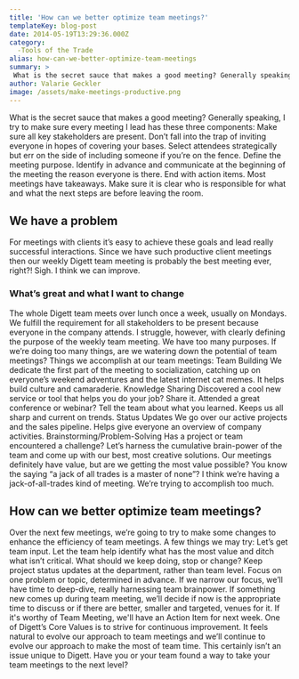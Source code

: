 ```yaml
---
title: 'How can we better optimize team meetings?'
templateKey: blog-post
date: 2014-05-19T13:29:36.000Z
category: 
  -Tools of the Trade
alias: how-can-we-better-optimize-team-meetings
summary: > 
 What is the secret sauce that makes a good meeting? Generally speaking, I try to make sure every meeting I lead has these three components:
author: Valarie Geckler
image: /assets/make-meetings-productive.png
---
```


What is the secret sauce that makes a good meeting? Generally speaking, I try to make sure every meeting I lead has these three components: Make sure all key stakeholders are present. Don’t fall into the trap of inviting everyone in hopes of covering your bases. Select attendees strategically but err on the side of including someone if you’re on the fence. Define the meeting purpose. Identify in advance and communicate at the beginning of the meeting the reason everyone is there. End with action items. Most meetings have takeaways. Make sure it is clear who is responsible for what and what the next steps are before leaving the room.

We have a problem
-----------------

For meetings with clients it’s easy to achieve these goals and lead really successful interactions. Since we have such productive client meetings then our weekly Digett team meeting is probably the best meeting ever, right?! Sigh. I think we can improve.

### What’s great and what I want to change

The whole Digett team meets over lunch once a week, usually on Mondays. We fulfill the requirement for all stakeholders to be present because everyone in the company attends. I struggle, however, with clearly defining the purpose of the weekly team meeting. We have too many purposes. If we’re doing too many things, are we watering down the potential of team meetings? Things we accomplish at our team meetings: Team Building We dedicate the first part of the meeting to socialization, catching up on everyone’s weekend adventures and the latest internet cat memes. It helps build culture and camaraderie. Knowledge Sharing Discovered a cool new service or tool that helps you do your job? Share it. Attended a great conference or webinar? Tell the team about what you learned. Keeps us all sharp and current on trends. Status Updates We go over our active projects and the sales pipeline. Helps give everyone an overview of company activities. Brainstorming/Problem-Solving Has a project or team encountered a challenge? Let’s harness the cumulative brain-power of the team and come up with our best, most creative solutions. Our meetings definitely have value, but are we getting the most value possible? You know the saying “a jack of all trades is a master of none”? I think we’re having a jack-of-all-trades kind of meeting. We’re trying to accomplish too much.

How can we better optimize team meetings?
-----------------------------------------

Over the next few meetings, we’re going to try to make some changes to enhance the efficiency of team meetings. A few things we may try: Let’s get team input. Let the team help identify what has the most value and ditch what isn’t critical. What should we keep doing, stop or change? Keep project status updates at the department, rather than team level. Focus on one problem or topic, determined in advance. If we narrow our focus, we’ll have time to deep-dive, really harnessing team brainpower. If something new comes up during team meeting, we’ll decide if now is the appropriate time to discuss or if there are better, smaller and targeted, venues for it. If it's worthy of Team Meeting, we'll have an Action Item for next week. One of Digett’s Core Values is to strive for continuous improvement. It feels natural to evolve our approach to team meetings and we’ll continue to evolve our approach to make the most of team time. This certainly isn’t an issue unique to Digett. Have you or your team found a way to take your team meetings to the next level?
